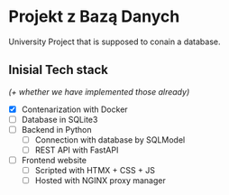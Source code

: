 # Projekt z Bazą Danych
University Project that is supposed to conain a database.
## Inisial Tech stack
_(+ whether we have implemented those already)_
- [x] Contenarization with Docker
- [ ] Database in SQLite3
- [ ] Backend in Python
  - [ ] Connection with database by SQLModel
  - [ ] REST API with FastAPI
- [ ] Frontend website
  - [ ] Scripted with HTMX + CSS + JS
  - [ ] Hosted with NGINX proxy manager
